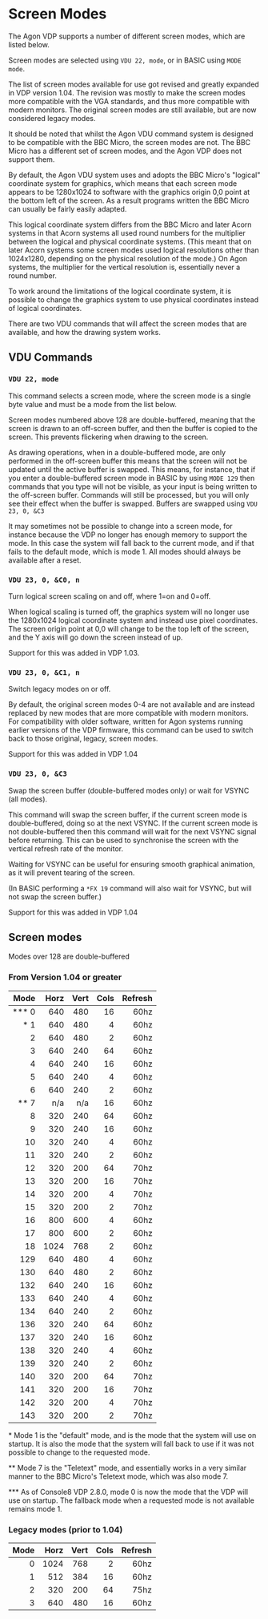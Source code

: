 # Screen Modes

The Agon VDP supports a number of different screen modes, which are listed below.

Screen modes are selected using `VDU 22, mode`, or in BASIC using `MODE mode`.

The list of screen modes available for use got revised and greatly expanded in VDP version 1.04.  The revision was mostly to make the screen modes more compatible with the VGA standards, and thus more compatible with modern monitors.  The original screen modes are still available, but are now considered legacy modes.

It should be noted that whilst the Agon VDU command system is designed to be compatible with the BBC Micro, the screen modes are not.  The BBC Micro has a different set of screen modes, and the Agon VDP does not support them.

By default, the Agon VDU system uses and adopts the BBC Micro's "logical" coordinate system for graphics, which means that each screen mode appears to be 1280x1024 to software with the graphics origin 0,0 point at the bottom left of the screen.  As a result programs written the BBC Micro can usually be fairly easily adapted.

This logical coordinate system differs from the BBC Micro and later Acorn systems in that Acorn systems all used round numbers for the multiplier between the logical and physical coordinate systems.  (This meant that on later Acorn systems some screen modes used logical resolutions other than 1024x1280, depending on the physical resolution of the mode.)  On Agon systems, the multiplier for the vertical resolution is, essentially never a round number.

To work around the limitations of the logical coordinate system, it is possible to change the graphics system to use physical coordinates instead of logical coordinates.

There are two VDU commands that will affect the screen modes that are available, and how the drawing system works.

## VDU Commands

### `VDU 22, mode`

This command selects a screen mode, where the screen mode is a single byte value and must be a mode from the list below.

Screen modes numbered above 128 are double-buffered, meaning that the screen is drawn to an off-screen buffer, and then the buffer is copied to the screen.  This prevents flickering when drawing to the screen.

As drawing operations, when in a double-buffered mode, are only performed in the off-screen buffer this means that the screen will not be updated until the active buffer is swapped.  This means, for instance, that if you enter a double-buffered screen mode in BASIC by using `MODE 129` then commands that you type will not be visible, as your input is being written to the off-screen buffer.  Commands will still be processed, but you will only see their effect when the buffer is swapped.  Buffers are swapped using `VDU 23, 0, &C3`

It may sometimes not be possible to change into a screen mode, for instance because the VDP no longer has enough memory to support the mode.  In this case the system will fall back to the current mode, and if that fails to the default mode, which is mode 1.  All modes should always be available after a reset.

### `VDU 23, 0, &C0, n`

Turn logical screen scaling on and off, where 1=on and 0=off.

When logical scaling is turned off, the graphics system will no longer use the 1280x1024 logical coordinate system and instead use pixel coordinates.  The screen origin point at 0,0 will change to be the top left of the screen, and the Y axis will go down the screen instead of up.  

Support for this was added in VDP 1.03.


### `VDU 23, 0, &C1, n`

Switch legacy modes on or off.

By default, the original screen modes 0-4 are not available and are instead replaced by new modes that are more compatible with modern monitors.  For compatibility with older software, written for Agon systems running earlier versions of the VDP firmware, this command can be used to switch back to those original, legacy, screen modes.

Support for this was added in VDP 1.04


### `VDU 23, 0, &C3`

Swap the screen buffer (double-buffered modes only) or wait for VSYNC (all modes).

This command will swap the screen buffer, if the current screen mode is double-buffered, doing so at the next VSYNC.  If the current screen mode is not double-buffered then this command will wait for the next VSYNC signal before returning.  This can be used to synchronise the screen with the vertical refresh rate of the monitor.

Waiting for VSYNC can be useful for ensuring smooth graphical animation, as it will prevent tearing of the screen.

(In BASIC performing a `*FX 19` command will also wait for VSYNC, but will not swap the screen buffer.)

Support for this was added in VDP 1.04


## Screen modes

Modes over 128 are double-buffered

### From Version 1.04 or greater

| Mode | Horz | Vert | Cols | Refresh |
|-----:|-----:|-----:|-----:|--------:|
|*** 0 |  640 |  480 |   16 |    60hz |
|  * 1 |  640 |  480 |    4 |    60hz |
|    2 |  640 |  480 |    2 |    60hz |
|    3 |  640 |  240 |   64 |    60hz |
|    4 |  640 |  240 |   16 |    60hz |
|    5 |  640 |  240 |    4 |    60hz |
|    6 |  640 |  240 |    2 |    60hz |
| ** 7 |  n/a |  n/a |   16 |    60hz |
|    8 |  320 |  240 |   64 |    60hz |
|    9 |  320 |  240 |   16 |    60hz |
|   10 |  320 |  240 |    4 |    60hz |
|   11 |  320 |  240 |    2 |    60hz |
|   12 |  320 |  200 |   64 |    70hz |
|   13 |  320 |  200 |   16 |    70hz |
|   14 |  320 |  200 |    4 |    70hz |
|   15 |  320 |  200 |    2 |    70hz |
|   16 |  800 |  600 |    4 |    60hz |
|   17 |  800 |  600 |    2 |    60hz |
|   18 | 1024 |  768 |    2 |    60hz |
|  129 |  640 |  480 |    4 |    60hz |
|  130 |  640 |  480 |    2 |    60hz |
|  132 |  640 |  240 |   16 |    60hz |
|  133 |  640 |  240 |    4 |    60hz |
|  134 |  640 |  240 |    2 |    60hz |
|  136 |  320 |  240 |   64 |    60hz |
|  137 |  320 |  240 |   16 |    60hz |
|  138 |  320 |  240 |    4 |    60hz |
|  139 |  320 |  240 |    2 |    60hz |
|  140 |  320 |  200 |   64 |    70hz |
|  141 |  320 |  200 |   16 |    70hz |
|  142 |  320 |  200 |    4 |    70hz |
|  143 |  320 |  200 |    2 |    70hz |

\* Mode 1 is the "default" mode, and is the mode that the system will use on startup.  It is also the mode that the system will fall back to use if it was not possible to change to the requested mode.

\** Mode 7 is the "Teletext" mode, and essentially works in a very similar manner to the BBC Micro's Teletext mode, which was also mode 7.

\*** As of Console8 VDP 2.8.0, mode 0 is now the mode that the VDP will use on startup.  The fallback mode when a requested mode is not available remains mode 1.

### Legacy modes (prior to 1.04)

| Mode | Horz | Vert | Cols | Refresh |
|-----:|-----:|-----:|-----:|--------:|
| 0    | 1024 |  768 |    2 | 60hz    |
| 1    |  512 |  384 |   16 | 60hz    |
| 2    |  320 |  200 |   64 | 75hz    |
| 3    |  640 |  480 |   16 | 60hz    |
